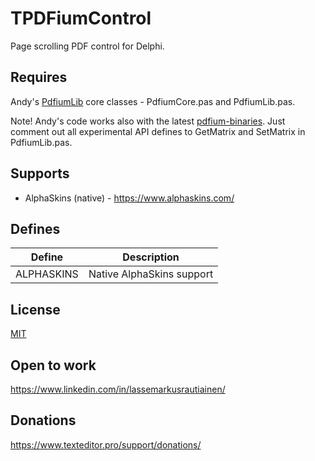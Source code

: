 # TPDFiumControl

Page scrolling PDF control for Delphi.

## Requires 

Andy's [PdfiumLib](https://github.com/ahausladen/PdfiumLib) core classes - PdfiumCore.pas and PdfiumLib.pas.

Note! Andy's code works also with the latest [pdfium-binaries](https://github.com/bblanchon/pdfium-binaries). 
Just comment out all experimental API defines to GetMatrix and SetMatrix in PdfiumLib.pas.

## Supports

- AlphaSkins (native) - https://www.alphaskins.com/

## Defines

Define | Description
------ | -----------
ALPHASKINS | Native AlphaSkins support

## License

[MIT](https://github.com/TextEditorPro/TTextEditor/blob/main/LICENSE)

## Open to work

https://www.linkedin.com/in/lassemarkusrautiainen/

## Donations

https://www.texteditor.pro/support/donations/
